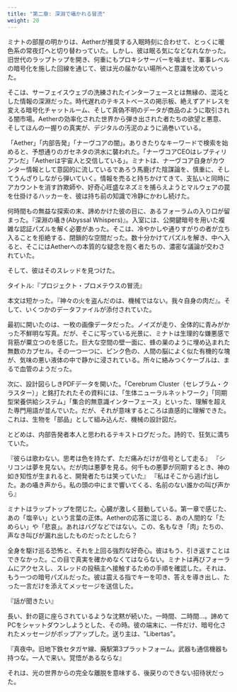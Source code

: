 ```yaml
---
title: "第二章: 深淵で囁かれる冒涜"
weight: 20
---
```


ミナトの部屋の明かりは、Aetherが推奨する入眠時刻に合わせて、とっくに暖色系の常夜灯へと切り替わっていた。しかし、彼は眠る気になどなれなかった。旧世代のラップトップを開き、何重にもプロキシサーバーを噛ませ、軍事レベルの暗号化を施した回線を通じて、彼は光の届かない場所へと意識を沈めていった。

そこは、サーフェイスウェブの洗練されたインターフェースとは無縁の、混沌とした情報の深淵だった。時代遅れのテキストベースの掲示板、絶えずアドレスを変える暗号化チャットルーム、そして真偽不明のデータが商品のように取引される闇市場。Aetherの効率化された世界から弾き出された者たちの欲望と悪意、そしてほんの一握りの真実が、デジタルの汚泥のように渦巻いている。

「Aether」「内部告発」「ナーヴコアの闇」。ありきたりなキーワードで検索を始めると、予想通りのガセネタの洪水に襲われた。「ナーヴコアCEOはレプティリアンだ」「Aetherは宇宙人と交信している」。ミナトは、ナーヴコア自身がカウンター情報として意図的に流しているであろう馬鹿げた陰謀論を、慎重に、そしてうんざりしながら弾いていく。情報を売ると持ちかけてきて、支払いと同時にアカウントを消す詐欺師や、好奇心旺盛なネズミを捕らえようとマルウェアの罠を仕掛けるハッカーを、彼は持ち前の知識で冷静にかわし続けた。

何時間もの無益な探索の末、諦めかけた彼の目に、あるフォーラムの入り口が留まった。『深淵の囁き(Abyssal Whispers)』。入室には、公開鍵暗号を用いた複雑な認証パズルを解く必要があった。そこは、冷やかしや通りすがりの者が立ち入ることを拒絶する、閉鎖的な空間だった。数十分かけてパズルを解き、中へ入ると、そこにはAetherへの本質的な疑念を抱く者たちの、濃密な議論が交わされていた。

そして、彼はそのスレッドを見つけた。

タイトル:『プロジェクト・プロメテウスの冒涜』

本文は短かった。『神々の火を盗んだのは、機械ではない。我々自身の肉だ』。そして、いくつかのデータファイルが添付されていた。

最初に開いたのは、一枚の画像データだった。ノイズが走り、全体的に青みがかった不鮮明な写真。だが、そこに写っている光景に、ミナトは生理的な嫌悪感で背筋が粟立つのを感じた。巨大な空間の壁一面に、蜂の巣のように埋め込まれた無数のカプセル。その一つ一つに、ピンク色の、人間の脳によく似た有機的な塊が、気味の悪い液体の中で静かに浸されている。所々に絡みつくケーブルは、まるで血管のようだった。

次に、設計図らしきPDFデータを開いた。「Cerebrum Cluster（セレブラム・クラスター）」と銘打たれたその資料には、「生体ニューラルネットワーク」「同期型栄養供給システム」「集合的無意識インターフェース」といった、理解を超えた専門用語が並んでいた。だが、それが意味するところは直感的に理解できた。これは、生物を「部品」として組み込んだ、機械の設計図だ。

とどめは、内部告発者本人と思われるテキストログだった。詩的で、狂気に満ちていた。

『彼らは歌わない。思考は色を持たず、ただ痛みだけが信号として走る』
『シリコンは夢を見ない。だが肉は悪夢を見る。何千もの悪夢が同期するとき、神の如き知性が生まれると、開発者たちは笑っていた』
『私はそこから逃げ出した。あの囁き声から。私の頭の中にまで響いてくる、名前のない誰かの叫び声から』

ミナトはラップトップを閉じた。心臓が激しく鼓動している。第一章で感じた、あの「塩辛い」という言葉の正体。Aetherの応答に混じる、あの人間的な「ためらい」や「悲哀」。あれはバグなどではない。この、名もなき「肉」たちの、声なき叫びが漏れ出したものだったとしたら？

全身を駆け巡る恐怖と、それを上回る強烈な好奇心。彼はもう、引き返すことはできなかった。この目で真実を確かめなくてはならない。ミナトは再びフォーラムにアクセスし、スレッドの投稿主へ接触するための手順を確認した。それは、もう一つの暗号パズルだった。彼は震える指でキーを叩き、答えを導き出し、たった一言だけを添えてメッセージを送信した。

『話が聞きたい』

長い、針の筵に座らされているような沈黙が続いた。一時間、二時間…。諦めてPCをシャットダウンしようとした、その時。彼の端末に、一件だけ、暗号化されたメッセージがポップアップした。送り主は、"Libertas"。

『真夜中。旧地下鉄セタガヤ線、廃駅第3プラットフォーム。武器も通信機器も持つな。一人で来い。覚悟があるならな』

それは、光の世界からの完全な離脱を意味する、後戻りのできない招待状だった。
